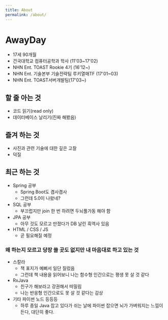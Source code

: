 ```yaml
---
title: About
permalink: /about/
---
```


# AwayDay
* 17세 90개월
* 건국대학교 컴퓨터공학과 학사 (11'03~17'02)
* NHN Ent. TOAST Rookie 4기 (16'12~)
* NHN Ent. 기술본부 기술전략팀 루키열매TF (17'01~03)
* NHN Ent. TOAST서버개발팀(17'03~)

## 할 줄 아는 것
* 코드 읽기(read only)
* 데이터베이스 날리기(진짜 해봤음)

## 즐겨 하는 것
* 사진과 관련 기술에 대한 깊은 고찰
* 덕질

## 최근 하는 것
* Spring 공부
    * Spring Boot도 겸사겸사
    * 그런데 5.0이 나왔네?
* SQL 공부
    * 부끄럽지만 join 한 번 하려면 두뇌풀가동 해야 함
* JPA 공부
    * 아무 것도 모르고 만졌다가 DB 날린 흑역사 있음
* HTML / CSS / JS
    * 곧 필요해질 예정

### 왜 하는지 모르고 당장 쓸 곳도 없지만 내 마음대로 하고 있는 것
* 스칼라
    * 책 표지가 예뻐서 일단 질렀음
    * 그런데 책 내용을 읽어보니 나는 함수형 인간으로는 평생 못 살 것 같다
* RxJava
    * 친구가 해보라고 강권해서 떠밀림
    * 나는 반응형 인간으로도 못 살 것 같다는 감상
* 기타 파이썬 노드 등등등
    * 하루 종일 Java 잡고 있다가 쉬는 날에 파이썬 잡으면 뇌가 가벼워지는 느낌이 든다, 대단히 좋다.